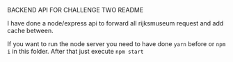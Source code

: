 BACKEND API FOR CHALLENGE TWO README

I have done a node/express api to forward all rijksmuseum request and add cache between. 

If you want to run the node server you need to have done `yarn` before or `npm i` in this folder. After that just execute `npm start`

